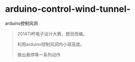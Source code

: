 arduino-control-wind-tunnel-
============================

arduino控制风洞



>2014Ti杯电子设计大赛，题目改编。
>
>利用arduino控制风洞内小球高度。
>
>做出悬停等一系列动作
>
>
>
>

